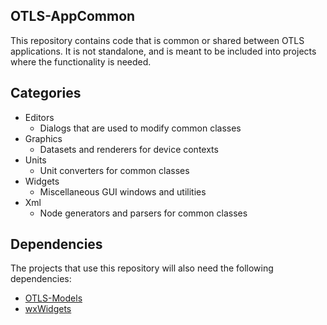 ## OTLS-AppCommon
This repository contains code that is common or shared between OTLS
applications. It is not standalone, and is meant to be included into projects
where the functionality is needed.

## Categories
* Editors
  * Dialogs that are used to modify common classes
* Graphics
  * Datasets and renderers for device contexts
* Units
  * Unit converters for common classes
* Widgets
  * Miscellaneous GUI windows and utilities
* Xml
  * Node generators and parsers for common classes

## Dependencies
The projects that use this repository will also need the following dependencies:
* [OTLS-Models](https://github.com/OverheadTransmissionLineSoftware/Models)
* [wxWidgets](https://github.com/wxWidgets/wxWidgets)
